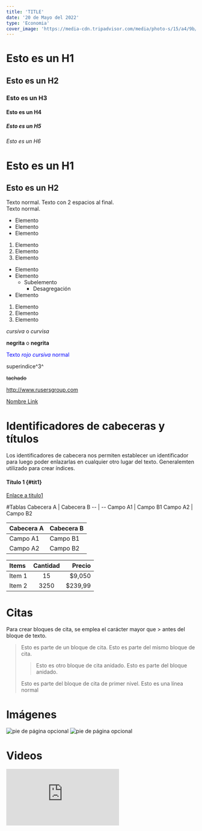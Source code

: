 ```yaml
---
title: 'TITLE'
date: '20 de Mayo del 2022'
type: 'Economia'
cover_image: 'https://media-cdn.tripadvisor.com/media/photo-s/15/a4/9b/77/legacy-hotel-at-img-academy.jpg'
---
```

# Esto es un H1
## Esto es un H2
### Esto es un H3
#### Esto es un H4
##### Esto es un H5
###### Esto es un H6

Esto es un H1
=============
Esto es un H2
-------------

Texto normal.
Texto con 2 espacios al final.  
Texto normal.

- Elemento
- Elemento
- Elemento

1. Elemento
2. Elemento
3. Elemento

* Elemento
* Elemento
    + Subelemento
        - Desagregación
* Elemento

1) Elemento
2) Elemento
3) Elemento

*cursiva* o _curvisa_

**negrita** o __negrita__

<span style="color:blue">Texto *rojo cursiva* normal</span>

superindice^3^ 

~~tachado~~


<http://www.rusersgroup.com>

[Nombre Link](www.rusersgroup.com)


# Identificadores de cabeceras y títulos
Los identificadores de cabecera nos permiten establecer un identificador para luego poder enlazarlas en cualquier otro lugar del texto. Generalemten utilizado para crear índices.

#### Título 1 {#tit1}
[Enlace a titulo1](#tit1)

#Tablas
Cabecera A | Cabecera B
-- | --
Campo A1 | Campo B1
Campo A2 | Campo B2



| Cabecera A | Cabecera B |
| ---------- | ---------- |
| Campo A1   | Campo B1   |
| Campo A2   | Campo B2   |


| Items    | Cantidad | Precio   |
| :------- | :------: | -------: |
| Item 1   | 15       | $9,050   |
| Item 2   | 3250     | $239,99  |



# Citas
Para crear bloques de cita, se emplea el carácter mayor que > antes del bloque de texto.

> Esto es parte de un bloque de cita.
> Esto es parte del mismo bloque de cita.
>
> > Esto es otro bloque de cita anidado.
> > Esto es parte del bloque anidado.
>
> Esto es parte del bloque de cita de primer nivel.
Esto es una línea normal

# Imágenes
![pie de página opcional](ruta/de/la/imagen.png)
![pie de página opcional](https://img.freepik.com/foto-gratis/disparo-gran-angular-solo-arbol-que-crece-cielo-nublado-puesta-sol-rodeada-cesped_181624-22807.jpg?w=2000)




# Videos
<div class="iframe"><iframe src="https://www.youtube-nocookie.com/embed/kwaEHDoqhIM" title="YouTube video player" frameborder="0" allow="accelerometer; autoplay; clipboard-write; encrypted-media; gyroscope; picture-in-picture" allowfullscreen></iframe>
</div>